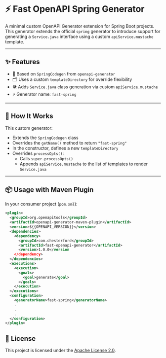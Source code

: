 # ⚡️ Fast OpenAPI Spring Generator

A minimal custom OpenAPI Generator extension for Spring Boot projects.  
This generator extends the official `spring` generator to introduce support for generating a `Service.java` interface using a custom `apiService.mustache` template.

---

## ✨ Features

- 🧩 Based on `SpringCodegen` from `openapi-generator`
- 🗂️ Uses a custom `templateDirectory` for override flexibility
- 🛠️ Adds `Service.java` class generation via custom `apiService.mustache`
- ⚡️ Generator name: `fast-spring`

---

## 🔧 How It Works

This custom generator:
- Extends the `SpringCodegen` class
- Overrides the `getName()` method to return `"fast-spring"`
- In the constructor, defines a new `templateDirectory`
- Overrides `processOpts()`:
    - Calls `super.processOpts()`
    - Appends `apiService.mustache` to the list of templates to render `Service.java`

---

## 📦 Usage with Maven Plugin

In your consumer project (`pom.xml`):

```xml
<plugin>
  <groupId>org.openapitools</groupId>
  <artifactId>openapi-generator-maven-plugin</artifactId>
  <version>${{OPENAPI_VERSION}}</version>
  <dependencies>
    <dependency>
      <groupId>com.chesterford</groupId>
      <artifactId>fast-openapi-generator</artifactId>
      <version>1.0.0</version
    </dependency>
  </dependencies>
  <executions>
    <execution>
      <goals>
        <goal>generate</goal>
      </goals>
    </execution>
  </executions>
  <configuration>
    <generatorName>fast-spring</generatorName>
    .
    .
    .
  </configuration>
</plugin>
```

## 📄 License

This project is licensed under the [Apache License 2.0](https://www.apache.org/licenses/LICENSE-2.0).

